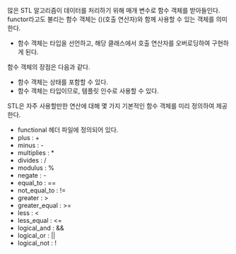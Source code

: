 많은 STL 알고리즘이 데이터를 처리하기 위해 매개 변수로 함수 객체를 받아들인다. 
functor라고도 불리는 함수 객체는 ()(호출 연산자)와 함께 사용할 수 있는 객체를 의미한다. 
- 함수 객체는 타입을 선언하고, 해당 클래스에서 호출 연산자를 오버로딩하여 구현하게 된다. 

함수 객체의 장점은 다음과 같다. 
- 함수 객체는 상태를 포함할 수 있다. 
- 함수 객체는 타입이므로, 템플릿 인수로 사용할 수 있다. 

STL은 자주 사용할만한 연산에 대해 몇 가지 기본적인 함수 객체를 미리 정의하여 제공한다. 
- functional 헤더 파일에 정의되어 있다. 
- plus : + 
- minus : -
- multiplies : * 
- divides : /
- modulus : % 
- negate : - 
- equal_to : == 
- not_equal_to : != 
- greater : > 
- greater_equal : >= 
- less : < 
- less_equal : <= 
- logical_and : && 
- logical_or : || 
- logical_not : ! 

